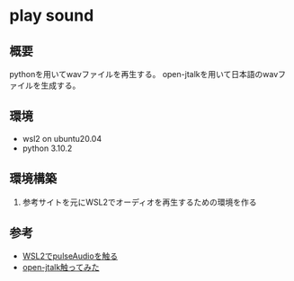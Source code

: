 # play sound

## 概要
 pythonを用いてwavファイルを再生する。
 open-jtalkを用いて日本語のwavファイルを生成する。

## 環境
- wsl2 on ubuntu20.04
- python 3.10.2

## 環境構築
1. 参考サイトを元にWSL2でオーディオを再生するための環境を作る

## 参考
- [WSL2でpulseAudioを触る](https://astherier.com/blog/2020/08/wsl2-ubuntu-sound-setting/)
- [open-jtalk触ってみた](https://zenn.dev/kotaproj/books/raspberrypi-tips/viewer/038_kiso_openj)